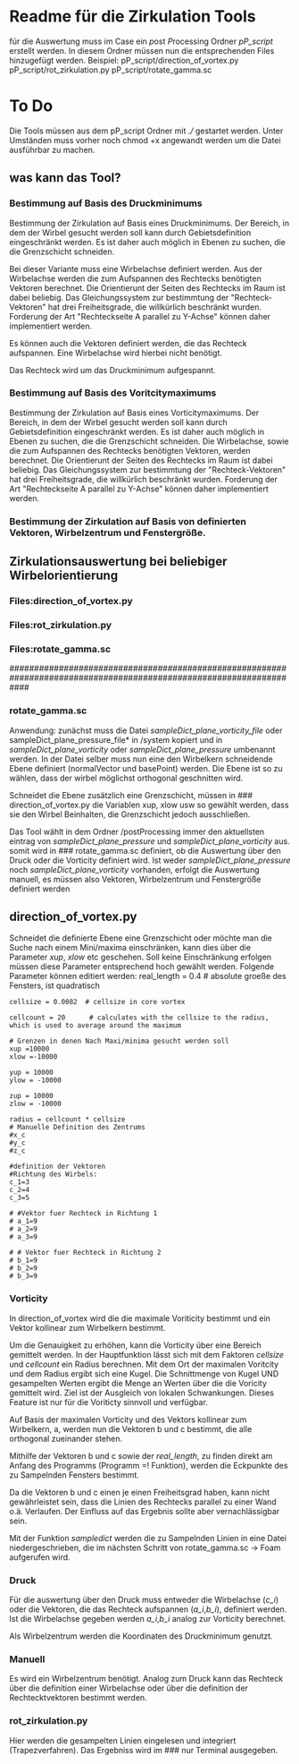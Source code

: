 # Readme für die Zirkulation Tools
für die Auswertung muss im Case ein *p*ost *P*rocessing Ordner *pP_script* erstellt werden. In diesem Ordner müssen nun die entsprechenden Files hinzugefügt werden. Beispiel: 
pP_script/direction_of_vortex.py
pP_script/rot_zirkulation.py
pP_script/rotate_gamma.sc
# To Do


Die Tools müssen aus dem pP_script Ordner mit *./* gestartet werden. Unter Umständen muss vorher noch chmod +x angewandt werden um die Datei ausführbar zu machen. 
## was kann das Tool?
### Bestimmung auf Basis des Druckminimums
Bestimmung der Zirkulation auf Basis eines Druckminimums. Der Bereich, in dem der Wirbel gesucht werden soll kann durch Gebietsdefinition eingeschränkt werden. Es ist daher auch möglich in Ebenen zu suchen, die die Grenzschicht schneiden. 

Bei dieser Variante muss eine Wirbelachse definiert werden. Aus der Wirbelachse werden die zum Aufspannen des Rechtecks benötigten Vektoren berechnet. Die Orientierunt der Seiten des Rechtecks im Raum ist dabei beliebig. Das Gleichungssystem zur bestimmtung der "Rechteck-Vektoren" hat drei Freiheitsgrade, die willkürlich beschränkt wurden. Forderung der Art "Rechteckseite A parallel zu Y-Achse" können daher implementiert werden.

Es können auch die Vektoren definiert werden, die das Rechteck aufspannen. Eine Wirbelachse wird hierbei nicht benötigt.

Das Rechteck wird um das Druckminimum aufgespannt.


### Bestimmung auf Basis des Voritcitymaximums
Bestimmung der Zirkulation auf Basis eines Vorticitymaximums. Der Bereich, in dem der Wirbel gesucht werden soll kann durch Gebietsdefinition eingeschränkt werden. Es ist daher auch möglich in Ebenen zu suchen, die die Grenzschicht schneiden. Die Wirbelachse, sowie die zum Aufspannen des Rechtecks benötigten Vektoren, werden berechnet. Die Orientierunt der Seiten des Rechtecks im Raum ist dabei beliebig. Das Gleichungssystem zur bestimmtung der "Rechteck-Vektoren" hat drei Freiheitsgrade, die willkürlich beschränkt wurden. Forderung der Art "Rechteckseite A parallel zu Y-Achse" können daher implementiert werden.

### Bestimmung der Zirkulation auf Basis von definierten Vektoren, Wirbelzentrum und Fenstergröße.

## Zirkulationsauswertung bei beliebiger Wirbelorientierung
### Files:direction_of_vortex.py
### Files:rot_zirkulation.py
### Files:rotate_gamma.sc


####################################################################################################################
### rotate_gamma.sc
Anwendung: zunächst muss die Datei *sampleDict_plane_vorticity_file* oder sampleDict_plane_pressure_file* in /system kopiert und in *sampleDict_plane_vorticity* oder *sampleDict_plane_pressure* umbenannt werden. In der Datei selber muss nun eine den Wirbelkern schneidende Ebene definiert (normalVector und basePoint) werden. Die Ebene ist so zu wählen, dass der wirbel möglichst orthogonal geschnitten wird.

Schneidet die Ebene zusätzlich eine Grenzschicht, müssen in ### direction_of_vortex.py die Variablen xup, xlow usw so gewählt werden, dass sie den Wirbel Beinhalten, die Grenzschicht jedoch ausschließen. 

Das Tool wählt in dem Ordner /postProcessing immer den aktuellsten eintrag von *sampleDict_plane_pressure* und *sampleDict_plane_vorticity* aus. somit wird in ### rotate_gamma.sc definiert, ob die Auswertung über den Druck oder die Vorticity definiert wird. Ist weder *sampleDict_plane_pressure* noch *sampleDict_plane_vorticity* vorhanden, erfolgt die Auswertung manuell, es müssen also Vektoren, Wirbelzentrum und Fenstergröße definiert werden


## direction_of_vortex.py
Schneidet die definierte Ebene eine Grenzschicht oder möchte man die Suche nach einem Mini/maxima einschränken, kann dies über die Parameter *xup*, *xlow* etc geschehen. Soll keine Einschränkung erfolgen müssen diese Parameter entsprechend hoch gewählt werden.
Folgende Parameter können editiert werden:
real_length = 0.4  # absolute groeße des Fensters, ist quadratisch

    cellsize = 0.0082  # cellsize in core vortex

    cellcount = 20      # calculates with the cellsize to the radius, which is used to average around the maximum

    # Grenzen in denen Nach Maxi/minima gesucht werden soll
    xup =10000
    xlow =-10000

    yup = 10000
    ylow = -10000

    zup = 10000
    zlow = -10000

    radius = cellcount * cellsize
    # Manuelle Definition des Zentrums
    #x_c
    #y_c
    #z_c

    #definition der Vektoren
    #Richtung des Wirbels:
    c_1=3
    c_2=4
    c_3=5
    
    # #Vektor fuer Rechteck in Richtung 1
    # a_1=9
    # a_2=9
    # a_3=9
    
    # # Vektor fuer Rechteck in Richtung 2
    # b_1=9
    # b_2=9
    # b_3=9

### Vorticity
In direction_of_vortex wird die die maximale Voriticity bestimmt und ein Vektor kollinear zum Wirbelkern bestimmt. 

Um die Genauigkeit zu erhöhen, kann die Vorticity über eine Bereich gemittelt werden. In der Hauptfunktion lässt sich mit dem Faktoren *cellsize* und *cellcount* ein Radius berechnen. Mit dem Ort der maximalen Voritcity und dem Radius ergibt sich eine Kugel. Die Schnittmenge von Kugel UND gesampelten Werten ergibt die Menge an Werten über die die Voricity gemittelt wird. Ziel ist der Ausgleich von lokalen Schwankungen. Dieses Feature ist nur für die Voriticty sinnvoll und verfügbar.

Auf Basis der maximalen Vorticity und des Vektors kollinear zum Wirbelkern, a, werden nun die Vektoren b und c bestimmt, die alle orthogonal zueinander stehen. 

Mithilfe der Vektoren b und c sowie der *real_length*, zu finden direkt am Anfang des Programms (Programm =! Funktion), werden die Eckpunkte des zu Sampelnden Fensters bestimmt.

Da die Vektoren b und c einen je einen Freiheitsgrad haben, kann nicht gewährleistet sein, dass die Linien des Rechtecks parallel zu einer Wand o.ä. Verlaufen. Der Einfluss auf das Ergebnis sollte aber vernachlässigbar sein. 

Mit der Funktion *sampledict* werden die zu Sampelnden Linien in eine Datei niedergeschrieben, die im nächsten Schritt von rotate_gamma.sc -> Foam aufgerufen wird. 


### Druck
Für die auswertung über den Druck muss entweder die Wirbelachse (*c_i*) oder die Vektoren, die das Rechteck aufspannen (*a_i*,*b_i*), definiert werden. Ist die Wirbelachse gegeben werden *a_i*,*b_i* analog zur Vorticity berechnet. 

Als Wirbelzentrum werden die Koordinaten des Druckminimum genutzt.

### Manuell

Es wird ein Wirbelzentrum benötigt. Analog zum Druck kann das Rechteck über die definition einer Wirbelachse oder über die definition der Rechtecktvektoren bestimmt werden. 

### rot_zirkulation.py
Hier werden die gesampelten Linien eingelesen und integriert (Trapezverfahren). Das Ergebniss wird im ### nur Terminal ausgegeben.
